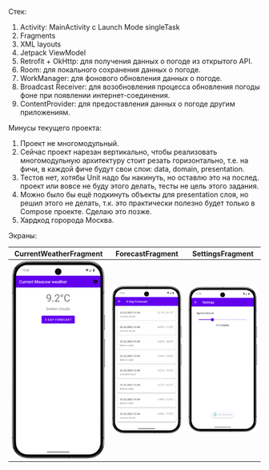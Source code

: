 Стек:
1. Activity: MainActivity с Launch Mode singleTask
2. Fragments
3. XML layouts
4. Jetpack ViewModel
5. Retrofit + OkHttp: для получения данных о погоде из открытого API.
6. Room: для локального сохранения данных о погоде.
7. WorkManager: для фонового обновления данных о погоде.
8. Broadcast Receiver: для возобновления процесса обновления погоды фоне при появлении интернет-соединения.
9. ContentProvider: для предоставления данных о погоде другим приложениям.

Минусы текущего проекта:
1. Проект не многомодульный.
2. Сейчас проект нарезан вертикально, чтобы реализовать многомодульную архитектуру стоит резать горизонтально, т.е. на фичи, в каждой фиче будут свои слои: data, domain, presentation.
3. Тестов нет, хотябы Unit надо бы накинуть, но оставлю это на послед. проект или вовсе не буду этого делать, тесты не цель этого задания.
4. Можно было бы ещё подкинуть объекты для presentation слоя, но решил этого не делать, т.к. это практически полезно будет только в Compose проекте. Сделаю это позже.
5. Хардкод горорода Москва.

Экраны:

| CurrentWeatherFragment | ForecastFragment | SettingsFragment |
|----------------------|------------------|------------------|
| <img src="gitResources/currentWeatherScreen.png" width="300"> | <img src="gitResources/dailyWeatherScreen.png" width="300"> | <img src="gitResources/settingsScreen.png" width="300"> |